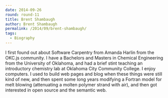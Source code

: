 ```yaml
---
date: 2014-09-26
round: round-11
title: Brent Shambaugh
author: Brent Shambaugh
permalink: /2014/09/brent-shambaugh/
tags:
  - Biography
---
```

I first found out about Software Carpentry from Amanda Harlin from the OKC.js community. I have a Bachelors and Masters in Chemical Engineering from the University of Oklahoma, and had a brief stint teaching an introductory chemistry lab at Oklahoma City Community College. I enjoy computers. I used to build web pages and blog when these things were still kind of new, and then spent some long years modifying a Fortran model for melt blowing (attenuating a molten polymer strand with air), and then got interested in open source and the semantic web.
